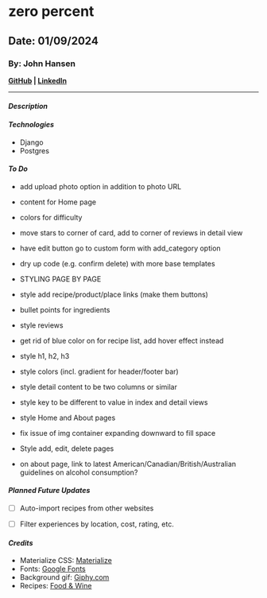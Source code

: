 # zero percent
## Date: 01/09/2024
### By: John Hansen
**[GitHub](https://github.com/johnhansengit) | [LinkedIn](https://www.linkedin.com/in/jhansen-software-engineer/)**
***
#### **_Description_**


#### **_Technologies_**
- Django
- Postgres


#### **_To Do_**
- add upload photo option in addition to photo URL

- content for Home page

- colors for difficulty
- move stars to corner of card, add to corner of reviews in detail view

- have edit button go to custom form with add_category option
- dry up code (e.g. confirm delete) with more base templates

- STYLING PAGE BY PAGE
- style add recipe/product/place links (make them buttons)
- bullet points for ingredients
- style reviews
- get rid of blue color on <a> for recipe list, add hover effect instead
- style h1, h2, h3
- style colors (incl. gradient for header/footer bar)
- style detail content to be two columns or similar
- style key to be different to value in index and detail views
- style Home and About pages
- fix issue of img container expanding downward to fill space
- Style add, edit, delete pages

- on about page, link to latest American/Canadian/British/Australian guidelines on alcohol consumption?


#### **_Planned Future Updates_**
- [ ] Auto-import recipes from other websites
- [ ] Filter experiences by location, cost, rating, etc.


#### **_Credits_**
- Materialize CSS: [Materialize](materializecss.com)
- Fonts: [Google Fonts](fonts.google.com)
- Background gif: [Giphy.com](https://giphy.com/)
- Recipes: [Food & Wine](https://www.foodandwine.com/best-non-alcoholic-cocktails-7091945)
